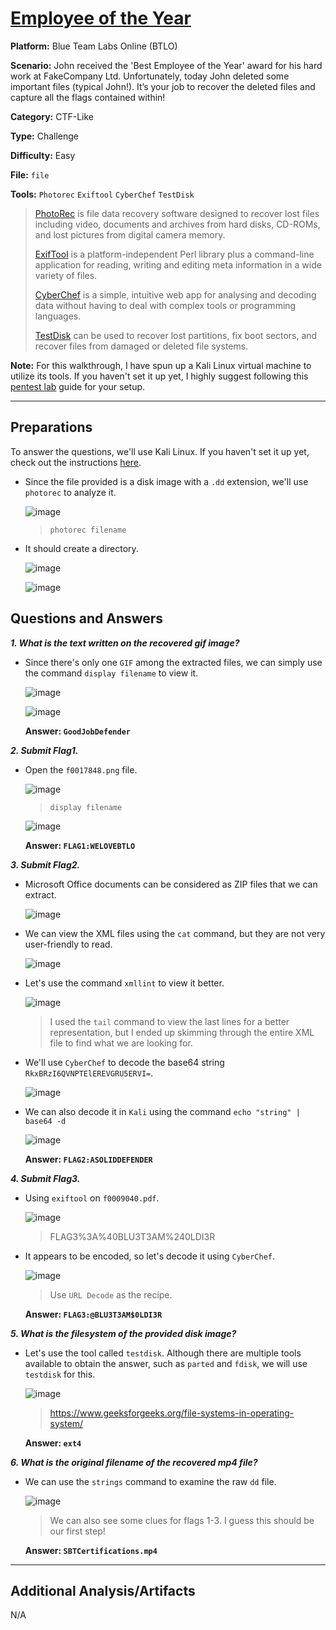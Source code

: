 # <a href="https://blueteamlabs.online/home/challenge/employee-of-the-year-df16bc36f3">Employee of the Year</a>

**Platform:** Blue Team Labs Online (BTLO)

**Scenario:** John received the 'Best Employee of the Year' award for his hard work at FakeCompany Ltd. Unfortunately, today John deleted some important files (typical John!). It’s your job to recover the deleted files and capture all the flags contained within!

**Category:** CTF-Like

**Type:** Challenge

**Difficulty:** Easy

**File:** `file`

**Tools:** `Photorec` `Exiftool` `CyberChef` `TestDisk`

> [PhotoRec](https://www.cgsecurity.org/wiki/PhotoRec) is file data recovery software designed to recover lost files including video, documents and archives from hard disks, CD-ROMs, and lost pictures from     digital camera memory.
>
> [ExifTool](https://exiftool.org/) is a platform-independent Perl library plus a command-line application for reading, writing and editing meta information in a wide variety of files.
>
> [CyberChef](https://cyberchef.org/) is a simple, intuitive web app for analysing and decoding data without having to deal with complex tools or programming languages.
>
> [TestDisk](https://www.cgsecurity.org/testdisk_doc/) can be used to recover lost partitions, fix boot sectors, and recover files from damaged or deleted file systems. 

**Note:** For this walkthrough, I have spun up a Kali Linux virtual machine to utilize its tools. If you haven't set it up yet, I highly suggest following this [pentest lab](https://github.com/mmhgwyjs/pentest-lab) guide for your setup.

---

## **Preparations**

To answer the questions, we'll use Kali Linux. If you haven't set it up yet, check out the instructions [here](https://github.com/mmhgwyjs/pentest-lab/blob/main/README.md).

- Since the file provided is a disk image with a `.dd` extension, we'll use `photorec` to analyze it.

  ![image](https://github.com/user-attachments/assets/bd9a31e3-95aa-4d19-881c-33b9988d8a4b)

  > `photorec filename`
  
- It should create a directory.

  ![image](https://github.com/user-attachments/assets/e2c18b99-a558-444d-85e4-22ba5b75aedb)

  ![image](https://github.com/user-attachments/assets/8ba3f311-95c5-4595-82ec-0bfc4b8cdcc7)

## **Questions and Answers**

***1. What is the text written on the recovered gif image?***

- Since there's only one `GIF` among the extracted files, we can simply use the command `display filename` to view it.

  ![image](https://github.com/user-attachments/assets/b7b9ab11-7a95-4b4d-afde-ae0781fe5ad8)

  ![image](https://github.com/user-attachments/assets/71977a62-e431-40b5-a8b8-59502de9863a)

  **Answer: `GoodJobDefender`**

***2. Submit Flag1.***

- Open the `f0017848.png` file.

  ![image](https://github.com/user-attachments/assets/1f65ff6b-ccdc-44f7-a460-74b9acf8d3c1)

  > `display filename`

  ![image](https://github.com/user-attachments/assets/4ab6019d-507a-4f34-861a-bc25c0b04bc9)

  **Answer: `FLAG1:WELOVEBTLO`**

***3. Submit Flag2.***

- Microsoft Office documents can be considered as ZIP files that we can extract.

  ![image](https://github.com/user-attachments/assets/329a8d0d-1d97-46f4-86fa-c1808a57f764)

- We can view the XML files using the `cat` command, but they are not very user-friendly to read.

  ![image](https://github.com/user-attachments/assets/f95eca8c-65ce-47fe-bada-97118fc52e69)

 - Let's use the command `xmllint` to view it better.
 
   ![image](https://github.com/user-attachments/assets/78477157-8864-4409-969a-823f067cce2f)

   > I used the `tail` command to view the last lines for a better representation, but I ended up skimming through the entire XML file to find what we are looking for.

- We'll use `CyberChef` to decode the base64 string `RkxBRzI6QVNPTElEREVGRU5ERVI=`.

  ![image](https://github.com/user-attachments/assets/9ef7735f-5e9a-40fe-979a-c58db2176526)

- We can also decode it in `Kali` using the command `echo "string" | base64 -d`

  ![image](https://github.com/user-attachments/assets/bb5cf642-9dfc-4c9d-8e10-1e666ce3ea40)
  
  **Answer: `FLAG2:ASOLIDDEFENDER`**

***4. Submit Flag3.***

- Using `exiftool` on `f0009040.pdf`.

  ![image](https://github.com/user-attachments/assets/314fd354-84cb-436f-a6c9-805a2c238797)

  > FLAG3%3A%40BLU3T3AM%240LDI3R

- It appears to be encoded, so let's decode it using `CyberChef`.

  ![image](https://github.com/user-attachments/assets/ed76c688-a227-4151-a0a6-d601b3561b5f)

  > Use `URL Decode` as the recipe.

  **Answer: `FLAG3:@BLU3T3AM$0LDI3R`**

***5. What is the filesystem of the provided disk image?***

- Let's use the tool called `testdisk`. Although there are multiple tools available to obtain the answer, such as `parted` and `fdisk`, we will use `testdisk` for this.
  
  ![image](https://github.com/user-attachments/assets/2d972919-9bb9-4867-9531-d177e082b734)

  > https://www.geeksforgeeks.org/file-systems-in-operating-system/

  **Answer: `ext4`**

***6. What is the original filename of the recovered mp4 file?***

- We can use the `strings` command to examine the raw `dd` file.

  ![image](https://github.com/user-attachments/assets/d1249802-c42b-479f-a77d-6623f651835e)

  > We can also see some clues for flags 1-3. I guess this should be our first step!

  **Answer: `SBTCertifications.mp4`**

---

## **Additional Analysis/Artifacts**

N/A
